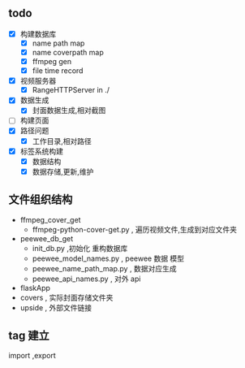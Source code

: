 ## todo
- [x] 构建数据库
    - [x] name path map
    - [x] name coverpath map
    - [x] ffmpeg gen 
    - [x] file time record
- [x] 视频服务器
    - [x] RangeHTTPServer in ./
- [x] 数据生成
  - [x] 封面数据生成,相对截图
- [ ] 构建页面
- [x] 路径问题
  - [x] 工作目录,相对路径
- [x] 标签系统构建
  - [x] 数据结构
  - [x] 数据存储,更新,维护

## 文件组织结构
* ffmpeg_cover_get
  * ffmpeg-python-cover-get.py , 遍历视频文件,生成到对应文件夹
* peewee_db_get
  * init_db.py ,初始化 重构数据库
  * peewee_model_names.py , peewee 数据 模型
  * peewee_name_path_map.py , 数据对应生成
  * peewee_api_names.py , 对外 api
* flaskApp
* covers , 实际封面存储文件夹
* upside , 外部文件链接 
  

## tag 建立
import ,export
